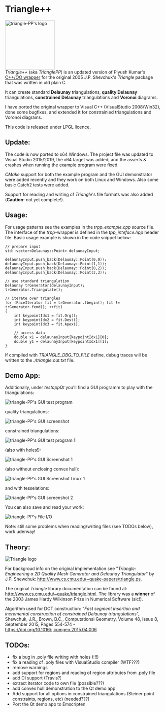 # Triangle++
[comment]: # " ![triangle-PP's logo](triangle-PP-sm.jpg) "
<img src="triangle-PP-sm.jpg" alt="triangle-PP's logo" width="160"/><br/>*Triangle++* (aka *TrianglePP*) is an updated version of Piyush Kumar's [C++/OO wrapper](https://bitbucket.org/piyush/triangle/overview) for the original 2005 J.P. Shevchuk's *Triangle* package that was written in old plain C.

It can create standard **Delaunay** triangulations, **quality Delaunay** triangulations, **constrained Delaunay** triangulations and **Voronoi** diagrams.

I have ported the original wrapper to Visual C++ (VisualStudio 2008/Win32), done some bugfixes, and extended it for constrainied triangulations and Voronoi diagrams. 

This code is released under LPGL licence.

## Update:

The code is now ported to x64 Windows. The project file was updated to Visual Studio 2015/2019, the x64 target was added, and the asserts & crashes when running the example program were fixed.

*CMake* support for both the example program and the GUI demonstrator were added recently and they work on both Linux and Windows. Also some basic Catch2 tests were added.

Support for reading and writing of *Triangle*'s file formats was also added (**Caution:** not yet complete!).

## Usage:

For usage patterns see the examples in the *trpp_example.cpp* source file. The interface of the *trpp*-wrapper is defined in the *tpp_inteface.hpp* header file. Basic usage example is shown in the code snippet below:

    // prepare input
    std::vector<Delaunay::Point> delaunayInput;
    
    delaunayInput.push_back(Delaunay::Point(0,0));
    delaunayInput.push_back(Delaunay::Point(1,1));
    delaunayInput.push_back(Delaunay::Point(0,2));
    delaunayInput.push_back(Delaunay::Point(3,3));

    // use standard triangulation
    Delaunay trGenerator(delaunayInput);
    trGenerator.Triangulate();

    // iterate over triangles
    for (FaceIterator fit = trGenerator.fbegin(); fit != trGenerator.fend(); ++fit)
    {
        int keypointIdx1 = fit.Org(); 
        int keypointIdx2 = fit.Dest();
        int keypointIdx3 = fit.Apex();

        // access data
        double x1 = delaunayInput[keypointIdx1][0];
        double y1 = delaunayInput[keypointIdx1][1];
    }


If compiled with *TRIANGLE_DBG_TO_FILE* define, debug traces will be written to the *./triangle.out.txt* file.

## Demo App:

Additionally, under *testappQt* you'll find a GUI programm to play with the triangulations:

![triangle-PP's GUI test program](triangle-pp-testApp.gif)

quality triangulations:

![triangle-PP's GUI screenshot](triangle-pp-testApp-Constrained.jpg)

constrained triangulations:

![triangle-PP's GUI test program 1](tri-w-segment-constarints.gif)

(also with holes!):

![triangle-PP's GUI Screenshot 1](triangle-pp-testApp-with-hole.jpg)

(also without enclosing convex hull):

![triangle-PP's GUI Screenshot Linux 1](triangle-pp-Linux-constrained-with-hole.jpg)

and with tesselations:

![triangle-PP's GUI screenshot 2](triangle-pp-testApp-Voronoi.jpg)

You can also save and read your work:

![triangle-PP's File I/O](triangle-pp-testApp-File_IO.jpg)

Note: still some problems when reading/writing files (see TODOs below), work uderway!

## Theory:

![Triangle logo](T.gif) 

For backgroud info on the original implementation see "*Triangle: Engineering a 2D Quality Mesh Generator and Delaunay Triangulator*" by J.P. Shewchuk: http://www.cs.cmu.edu/~quake-papers/triangle.ps.

The original *Triangle* library documentation can be found at: http://www.cs.cmu.edu/~quake/triangle.html. The library was a **winner** of the 2003 James Hardy Wilkinson Prize in Numerical Software (sic!).

Algorithm used for DCT construction: "*Fast segment insertion and incremental construction of constrained Delaunay triangulations*", Shewchuk, J.R., Brown, B.C., Computational Geometry, Volume 48, Issue 8, September 2015, Pages 554-574 - https://doi.org/10.1016/j.comgeo.2015.04.006

## TODOs:
 - fix a bug in .poly file writing with holes (!!!)
 - fix a reading of .poly files with VisualStudio compiler (WTF???)
 - remove warnings
 - add support for regions and reading of region attributes from .poly file
 - add CI support (Travis?)
 - extract iterator code to own file (possible???)
 - add convex hull demonstration to the Qt demo app
 - Add support for all options in constrained triangulations (Steiner point constraints, regions, etc) (needed???)
 - Port the Qt demo app to Emscripten


